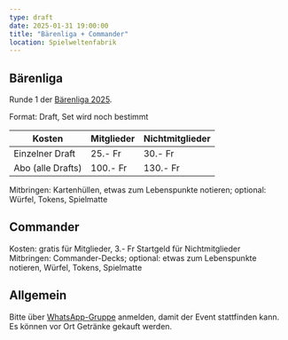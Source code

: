 ```yaml
---
type: draft
date: 2025-01-31 19:00:00
title: "Bärenliga + Commander"
location: Spielweltenfabrik
---
```

## Bärenliga
Runde 1 der [Bärenliga 2025](/liga/uebersicht).

Format:  Draft, Set wird noch bestimmt

| Kosten               | Mitglieder | Nichtmitglieder |
|----------------------|------------|-----------------|
| Einzelner Draft      | 25.- Fr    | 30.- Fr         |
| Abo (alle Drafts)    | 100.- Fr   | 130.- Fr        |

Mitbringen: Kartenhüllen, etwas zum Lebenspunkte notieren; optional: Würfel, Tokens, Spielmatte

## Commander
Kosten: gratis für Mitglieder, 3.- Fr Startgeld für Nichtmitglieder \
Mitbringen: Commander-Decks; optional: etwas zum Lebenspunkte notieren, Würfel, Tokens, Spielmatte

## Allgemein
Bitte über [WhatsApp-Gruppe](https://chat.whatsapp.com/HQ7IINFrZB63esDNRqsIUw) anmelden, damit der Event stattfinden kann. \
Es können vor Ort Getränke gekauft werden.
